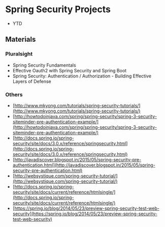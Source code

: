 # Spring Security Projects
* YTD

## Materials
### Pluralsight
* Spring Security Fundamentals
* Effective Oauth2 with Spring Security and Spring Boot
* Spring Security: Authentication / Authorization - Building Effective Layers of Defense

### Others
* [http://www.mkyong.com/tutorials/spring-security-tutorials/](http://www.mkyong.com/tutorials/spring-security-tutorials/)
* [http://howtodoinjava.com/spring/spring-security/spring-3-security-siteminder-pre-authentication-example/](http://howtodoinjava.com/spring/spring-security/spring-3-security-siteminder-pre-authentication-example/)
* [http://docs.spring.io/spring-security/site/docs/3.0.x/reference/springsecurity.html](http://docs.spring.io/spring-security/site/docs/3.0.x/reference/springsecurity.html)
* [http://javadiscover.blogspot.in/2015/05/spring-security-pre-authentication.html](http://javadiscover.blogspot.in/2015/05/spring-security-pre-authentication.html)
* [http://websystique.com/spring-security-tutorial/](http://websystique.com/spring-security-tutorial/)
* [http://docs.spring.io/spring-security/site/docs/current/reference/htmlsingle/](http://docs.spring.io/spring-security/site/docs/current/reference/htmlsingle/)
* [https://spring.io/blog/2014/05/23/preview-spring-security-test-web-security](https://spring.io/blog/2014/05/23/preview-spring-security-test-web-security)
